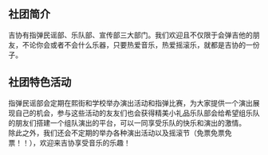 ## 社团简介
吉协有指弹民谣部、乐队部、宣传部三大部门。我们欢迎且不仅限于会弹吉他的朋友，不论你会或者不会什么乐器，只要热爱音乐，热爱摇滚乐，就都是吉协的一份子。  
## 社团特色活动  
指弹民谣部会定期在熙街和学校举办演出活动和指弹比赛，为大家提供一个演出展现自己的机会，参与这些活动的友友们也会获得精美小礼品乐队部会给希望组乐队的朋友们搭建一个组队演出的平台，可以一同享受乐队的快乐和演出的激情。  
除此之外，我们还会不定期的举办各种演出活动以及摇滚节（免票免票免票！！），欢迎来吉协享受音乐的乐趣！  